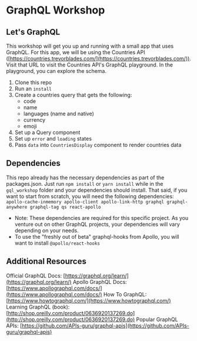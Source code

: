 # GraphQL Workshop

## Let's GraphQL
This workshop will get you up and running with a small app that uses GraphQL. For this app, we will be using the Countries API ([https://countries.trevorblades.com/](https://countries.trevorblades.com/)). Visit that URL to visit the Countries API's GraphQL playground. In the playground, you can explore the schema.

1. Clone this repo
2. Run an `install`
3. Create a countries query that gets the following:
	-	code
	-	name
	-	languages (name and native)
	-	currency
	-	emoji
4. Set up a Query component
5. Set up `error` and `loading` states 
6. Pass `data` into `CountriesDisplay` component to render countries data

## Dependencies
This repo already has the necessary dependencies as part of the packages.json. Just run `npm install` or `yarn install` while in the `gql_workshop` folder and your dependencies should install. That said, if you want to start from scratch, you will need the following dependencies:
`apollo-cache-inmemory apollo-client apollo-link-http graphql graphql-anywhere graphql-tag qs react-apollo`
* Note: These dependencies are required for this specific project. As you venture out on other GraphQL projects, your dependencies will vary depending on your needs.
* To use the "freshly out of beta" graphql-hooks from Apollo, you will want to install `@apollo/react-hooks`

## Additional Resources

Official GraphQL Docs: [https://graphql.org/learn/](https://graphql.org/learn/)
Apollo GraphQL Docs: [https://www.apollographql.com/docs/](https://www.apollographql.com/docs/)
How To GraphQL: [https://www.howtographql.com/](https://www.howtographql.com/)
Learning GraphQL (book): [http://shop.oreilly.com/product/0636920137269.do](http://shop.oreilly.com/product/0636920137269.do)
Popular GraphQL APIs: [https://github.com/APIs-guru/graphql-apis](https://github.com/APIs-guru/graphql-apis)
